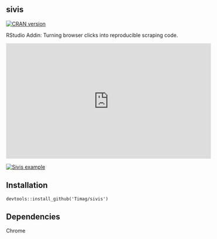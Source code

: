 ## sivis
[![CRAN version](http://www.r-pkg.org/badges/version/imageclipr)](https://cran.r-project.org/package=imageclipr)


RStudio Addin: Turning browser clicks into reproducible scraping code.

 <iframe width="560" height="315"
src="https://www.youtube.com/embed/MUQfKFzIOeU" 
frameborder="0" 
allow="accelerometer; autoplay; encrypted-media; gyroscope; picture-in-picture" 
allowfullscreen></iframe>


[![Sivis example](https://img.youtube.com/vi/tFZ3os-GoNA/0.jpg)](https://www.youtube.com/watch?v=tFZ3os-GoNA)


## Installation
`devtools::install_github('Timag/sivis')`

## Dependencies
Chrome
